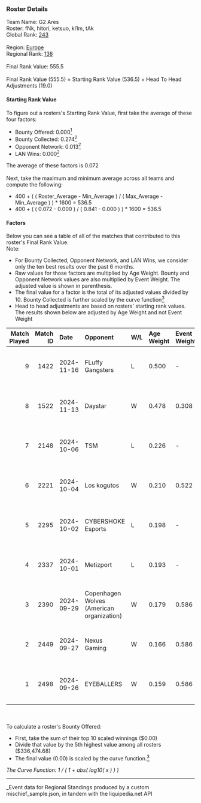 ### Roster Details<br />
Team Name: G2 Ares<br />
Roster: fNk, hitori, ketsuo, kl1m, tAk<br />
Global Rank: [243](../../standings_global_2025_03_01.md)<br />
<br />
Region: [Europe]( ../../standings_europe_2025_03_01.md)<br />
Regional Rank: [138]( ../../standings_europe_2025_03_01.md)<br />
<br />
Final Rank Value:  555.5<br />
<br />
Final Rank Value (555.5) = Starting Rank Value (536.5) + Head To Head Adjustments (19.0)<br />

#### Starting Rank Value<br />
To figure out a rosters's Starting Rank Value, first take the average of these four factors:<br />
- Bounty Offered: 0.000[<sup>1</sup>](#table2)
- Bounty Collected: 0.274[<sup>2</sup>](#table1)
- Opponent Network: 0.013[<sup>2</sup>](#table1)
- LAN Wins: 0.000[<sup>2</sup>](#table1)

The average of these factors is 0.072<br />
<br />
Next, take the maximum and minimum average across all teams and compute the following:<br />
- 400 + ( ( Roster_Average - Min_Average ) / ( Max_Average - Min_Average ) ) * 1600 = 536.5
- 400 + ( ( 0.072 - 0.000 ) / ( 0.841 - 0.000 ) ) * 1600 = 536.5


#### Factors<br />
Below you can see a table of all of the matches that contributed to this roster's Final Rank Value.<br />
Note:<br />

- For Bounty Collected, Opponent Network, and LAN Wins, we consider only the ten best results over the past 6 months.
- Raw values for those factors are multiplied by Age Weight. Bounty and Opponent Network values are also multiplied by Event Weight. The adjusted value is shown in parenthesis.
- The final value for a factor is the total of its adjusted values divided by 10. Bounty Collected is further scaled by the curve function[<sup>3</sup>](#curveFunction)
- Head to head adjustments are based on rosters' starting rank values. The results shown below are adjusted by Age Weight and not Event Weight
<span id="table1"></span><br />


| Match Played | Match ID | Date       | Opponent                                  | W/L | Age Weight | Event Weight | Bounty Collected | Opponent Network | LAN Wins  | H2H Adj. | Roster                         |
| -: | -: | :- | :- | :- | :- | :- | :- | :- | :- | -: | :- |
|            9 |     1422 | 2024-11-16 | FLuffy Gangsters                          | L   | 0.500      | -            | -                | -                | -         |    -4.88 | fNk, hitori, ketsuo, kl1m, tAk |
|            8 |     1522 | 2024-11-13 | Daystar                                   | W   | 0.478      | 0.308        | 0.000 (0.000)    | 0.009 (0.001)    | 0 (0.000) |     8.76 | fNk, hitori, ketsuo, kl1m, tAk |
|            7 |     2148 | 2024-10-06 | TSM                                       | L   | 0.226      | -            | -                | -                | -         |    -1.78 | fNk, hitori, kl1m, tAk, xezr   |
|            6 |     2221 | 2024-10-04 | Los kogutos                               | W   | 0.210      | 0.522        | 0.027 (0.003)    | 0.387 (0.042)    | 0 (0.000) |     5.87 | fNk, hitori, kl1m, tAk, xezr   |
|            5 |     2295 | 2024-10-02 | CYBERSHOKE Esports                        | L   | 0.198      | -            | -                | -                | -         |    -0.68 | fNk, hitori, kl1m, tAk, xezr   |
|            4 |     2337 | 2024-10-01 | Metizport                                 | L   | 0.193      | -            | -                | -                | -         |    -0.23 | fNk, hitori, kl1m, tAk, xezr   |
|            3 |     2390 | 2024-09-29 | Copenhagen Wolves (American organization) | W   | 0.179      | 0.586        | 0.000 (0.000)    | 0.066 (0.007)    | 0 (0.000) |     2.82 | fNk, hitori, kl1m, tAk, xezr   |
|            2 |     2449 | 2024-09-27 | Nexus Gaming                              | W   | 0.166      | 0.586        | 0.178 (0.017)    | 0.497 (0.048)    | 0 (0.000) |     5.02 | fNk, hitori, kl1m, tAk, xezr   |
|            1 |     2498 | 2024-09-26 | EYEBALLERS                                | W   | 0.159      | 0.586        | 0.019 (0.002)    | 0.360 (0.033)    | 0 (0.000) |     4.11 | fNk, hitori, kl1m, tAk, xezr   |

<br />
<span id="table2"></span><br />
To calculate a roster's Bounty Offered:<br />

- First, take the sum of their top 10 scaled winnings ($0.00)
- Divide that value by the 5th highest value among all rosters ($336,474.68)
- The final value (0.00) is scaled by the curve function.[<sup>3</sup>](#curveFunction)

<span id="curveFunction"></span>_The Curve Function: 1 / ( 1 + abs( log10( x ) ) )_<br />

---
_Event data for Regional Standings produced by a custom mischief_sample.json, in tandem with the liquipedia.net API<br />
